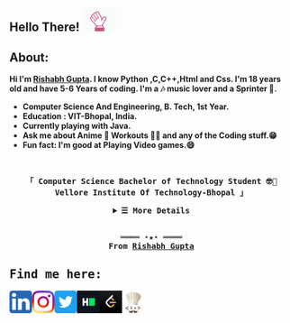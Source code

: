 <!-- Greetings -->
<h2><b>Hello There! <img src="/images/hello-hand.gif" width="60px"></h2>

<!-- About -->
<h2>About:</h2> 
Hi I'm <b><u>Rishabh Gupta</u></b>. I know <b>Python</b> ,<b>C</b>,<b>C++</b>,<b>Html</b> and <b>Css</b>. I'm 18 years old and have 5-6 Years of coding. I'm a 🎶 music lover and a Sprinter 🏃. 
<ul>
  <li>Computer Science And Engineering, B. Tech, 1st Year.</li>
  <li>Education : VIT-Bhopal, India.</li>
  <li>Currently playing with Java.</li>
  <li>Ask me about Anime 👻 Workouts 🏋🏻 and any of the <b>Coding</b> stuff.😁</li>
  <li>Fun fact: I'm good at Playing Video games.😄 </li>
</ul></br>

<p align="center">
  <samp>
    「 Computer Science Bachelor of Technology Student 🤓🧐 <b>Vellore Institute Of Technology-Bhopal</b> 」<br>
  </samp>
</p>

<details align="center">
   <summary> <samp>&#9776; More Details</samp></summary>
   <p align="center">
     <br>
     <!-- Languages and tools -->
     <H2>Languages and tools</h2>
      <a href="https://github.com/RISHABH-GUPTA-RG?tab=repositories" target="_blank"><img alt="Code" src="https://img.shields.io/badge/-code-000000?style=flat-square&logo=Plex&logoColor=white"></a>
      <a href ="https://www.python.org/" target="_blank"><img alt="Python" src="https://img.shields.io/badge/-Python-3572A5?style=flat-square&logo=Python&logoColor=white"></a>
      <a href ="https://www.cprogramming.com/" target="_blank"><img alt="C" src="https://img.shields.io/badge/-C_Language-2e84e5?style=flat-square&logo=C&logoColor=white"></a>
      <a href ="https://www.cprogramming.com/" target="_blank"><img alt="C++" src="https://img.shields.io/badge/-C%2B%2B-f34b7d?style=flat-square&logo=C%2B%2B&logoColor=white"></a>
      <a href ="https://www.java.com/en/" target="_blank"><img alt="Java" src="https://img.shields.io/badge/-Java-b07219?style=flat-square&logo=Java&logoColor=white"></a>
      <a href ="https://en.wikipedia.org/wiki/HTML/" target="_blank"><img alt="HTML" src="https://img.shields.io/badge/-HTML-E34F26?style=flat-square&logo=HTML5&logoColor=white"></a>
  <br>


 </samp>
  </p>

<h2>GITHUB STATS:-</h2>


![Rishabh's github stats](https://github-readme-stats.vercel.app/api?username=RISHABH-GUPTA-RG&count_private=true&show_icons=true&theme=radical&hide_rank=false)
![Top Langs](https://github-readme-stats.vercel.app/api/top-langs/?username=RISHABH-GUPTA-RG)

</details>
<br>

<samp>
  <p align="center">
    ════ ⋆★⋆ ════<br>
    From <a href="https://github.com/RISHABH-GUPTA-RG/RISHABH-GUPTA-RG">Rishabh Gupta</a>
  </p>
  
<!-- Contact Me -->
## Find me here:  
<p><a target="_blank" href="https://www.linkedin.com/in/rishabh-gupta-a07695176/">
  <img align="left" alt="LinkdeIN" width="40px" src="/images/linkedin.png" />
</a>
<a target="_blank" href="https://www.instagram.com/rishabh_gupta_rg_/">
  <img align="left" alt="Instagram" width="40px" src="/images/instagram.png" />
</a>
<a target="_blank" href="https://twitter.com/Rishabh_Guptarg">
  <img align="left" alt="Twitter" width="40px" src="/images/twitter.png" />
</a>
<a target="_blank" href="https://www.hackerrank.com/rishabhguptarg_1">
  <img align="left" alt="HackerRank" width="40px" src="/images/hackerrank.png" />
</a>
<a target="_blank" href="https://leetcode.com/RISHABH-GUPTA-RG/">
  <img align="left" alt="LeetCode" width="40px" src="/images/leetcode.png" />
</a>
<a target="_blank" href="https://www.codechef.com/users/rishabhgupta_r">
  <img align="left" alt="CodeChef" width="40px" src="/images/codechef.png" />
</a>
  </br></br>
</samp>
<!--
https://github.com/kautukkundan/Awesome-Profile-README-templates
https://github.com/anuraghazra/github-readme-stats
--!>
